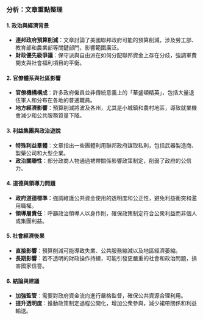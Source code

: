 ### 分析：文章重點整理

#### 1. 政治與經濟背景
- **連邦政府預算削減**：文章討論了美國聯邦政府可能的預算削減，涉及勞工部、教育部和農業部等關鍵部門，影響範圍廣泛。
- **財政優先級爭議**：保守派與自由派在如何分配聯邦資金上存在分歧，強調軍費開支與社會福利項目的平衡。

#### 2. 官僚體系與社區影響
- **官僚機構構成**：許多政府僱員並非傳統意義上的「華盛頓精英」，包括大量退伍軍人和分布在各地的普通職員。
- **地方經濟影響**：預算削減將波及各州，尤其是小城鎮和農村地區，導致就業機會減少和公共服務質量下降。

#### 3. 利益集團與政治遊說
- **特殊利益羣體**：文章指出一些團體利用聯邦政府謀取私利，包括武器製造商、製藥公司和大型企業。
- **政治關聯性**：部分政商人物通過裙帶關係影響政策制定，削弱了政府的公信力。

#### 4. 道德與領導力問題
- **政府道德標準**：強調維護公共資金使用的透明度和公正性，避免利益衝突和濫用職權。
- **領導層責任**：呼籲政治領導人以身作則，確保政策制定符合公衆利益而非個人或集團利益。

#### 5. 社會經濟後果
- **直接影響**：預算削減可能導致失業、公共服務縮減以及地區經濟萎縮。
- **長期影響**：若不透明的財政操作持續，可能引發更嚴重的社會和政治問題，損害國家信譽。

#### 6. 結論與建議
- **加強監管**：需要對政府資金流向進行嚴格監督，確保公共資源合理利用。
- **提升透明度**：推動政策制定過程公開化，增加公衆參與，減少裙帶關係和利益輸送。